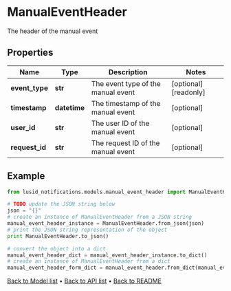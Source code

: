 # ManualEventHeader

The header of the manual event

## Properties
Name | Type | Description | Notes
------------ | ------------- | ------------- | -------------
**event_type** | **str** | The event type of the manual event | [optional] [readonly] 
**timestamp** | **datetime** | The timestamp of the manual event | [optional] 
**user_id** | **str** | The user ID of the manual event | [optional] 
**request_id** | **str** | The request ID of the manual event | [optional] 

## Example

```python
from lusid_notifications.models.manual_event_header import ManualEventHeader

# TODO update the JSON string below
json = "{}"
# create an instance of ManualEventHeader from a JSON string
manual_event_header_instance = ManualEventHeader.from_json(json)
# print the JSON string representation of the object
print ManualEventHeader.to_json()

# convert the object into a dict
manual_event_header_dict = manual_event_header_instance.to_dict()
# create an instance of ManualEventHeader from a dict
manual_event_header_form_dict = manual_event_header.from_dict(manual_event_header_dict)
```
[Back to Model list](../README.md#documentation-for-models) &#8226; [Back to API list](../README.md#documentation-for-api-endpoints) &#8226; [Back to README](../README.md)


